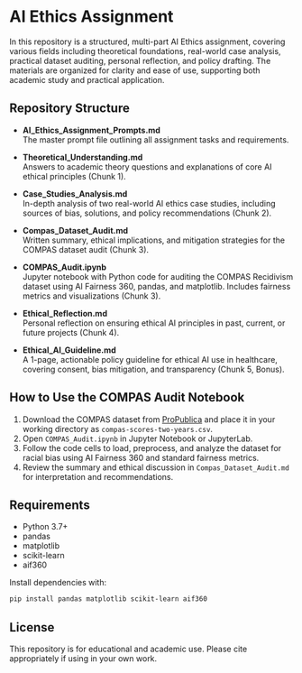 # AI Ethics Assignment

In this repository is a structured, multi-part AI Ethics assignment, covering various fields including theoretical foundations, real-world case analysis, practical dataset auditing, personal reflection, and policy drafting. The materials are organized for clarity and ease of use, supporting both academic study and practical application.

## Repository Structure

- **AI_Ethics_Assignment_Prompts.md**  
  The master prompt file outlining all assignment tasks and requirements.

- **Theoretical_Understanding.md**  
  Answers to academic theory questions and explanations of core AI ethical principles (Chunk 1).

- **Case_Studies_Analysis.md**  
  In-depth analysis of two real-world AI ethics case studies, including sources of bias, solutions, and policy recommendations (Chunk 2).

- **Compas_Dataset_Audit.md**  
  Written summary, ethical implications, and mitigation strategies for the COMPAS dataset audit (Chunk 3).

- **COMPAS_Audit.ipynb**  
  Jupyter notebook with Python code for auditing the COMPAS Recidivism dataset using AI Fairness 360, pandas, and matplotlib. Includes fairness metrics and visualizations (Chunk 3).

- **Ethical_Reflection.md**  
  Personal reflection on ensuring ethical AI principles in past, current, or future projects (Chunk 4).

- **Ethical_AI_Guideline.md**  
  A 1-page, actionable policy guideline for ethical AI use in healthcare, covering consent, bias mitigation, and transparency (Chunk 5, Bonus).

## How to Use the COMPAS Audit Notebook

1. Download the COMPAS dataset from [ProPublica](https://projects.propublica.org/datastore/#compas-recidivism-risk-score-data-and-analysis) and place it in your working directory as `compas-scores-two-years.csv`.
2. Open `COMPAS_Audit.ipynb` in Jupyter Notebook or JupyterLab.
3. Follow the code cells to load, preprocess, and analyze the dataset for racial bias using AI Fairness 360 and standard fairness metrics.
4. Review the summary and ethical discussion in `Compas_Dataset_Audit.md` for interpretation and recommendations.

## Requirements
- Python 3.7+
- pandas
- matplotlib
- scikit-learn
- aif360

Install dependencies with:
```bash
pip install pandas matplotlib scikit-learn aif360
```

## License
This repository is for educational and academic use. Please cite appropriately if using in your own work. 
